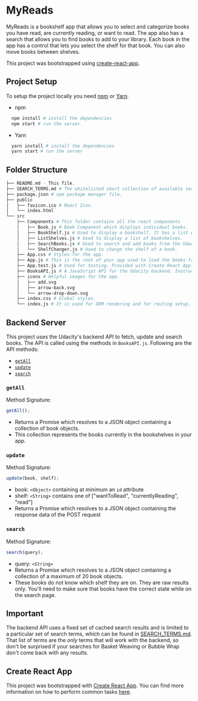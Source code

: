 # MyReads

MyReads is a bookshelf app that allows you to select and categorize books you have read, are currently reading, or want to read. The app also has a search that allows you to find books to add to your library. Each book in the app has a control that lets you select the shelf for that book. You can also move books between shelves.

This project was bootstrapped using [create-react-app](https://github.com/facebook/create-react-app).

## Project Setup

To setup the project locally you need [npm](https://www.npmjs.com/) or [Yarn](https://yarnpkg.com/en/).

* npm

```bash
  npm install # install the dependencies
  npm start # run the server
```

* Yarn

```bash
  yarn install # install the dependencies
  yarn start # run the server
```

## Folder Structure

```bash
├── README.md - This file.
├── SEARCH_TERMS.md # The whitelisted short collection of available search terms for you to use with your app.
├── package.json # npm package manager file.
├── public
│   ├── favicon.ico # React Icon.
│   └── index.html
└── src
    ├── Components # This folder contains all the react components
    │   ├── Book.js # Book Component which displays individual books.
    │   ├── BookShelf.js # Used to display a bookshelf. It has a list of books which is displayed using Book component.
    │   ├── ListShelves.js # Used to display a list of bookshelves.
    │   ├── SearchBooks.js # Used to search and add books from the Udacity backend API.
    │   └── ShelfChanger.js # Used to change the shelf of a book.
    ├── App.css # Styles for the app.
    ├── App.js # This is the root of your app used to load the books from API and do routing.
    ├── App.test.js # Used for testing. Provided with Create React App.
    ├── BooksAPI.js # A JavaScript API for the Udacity backend. Instructions for the methods are below.
    ├── icons # Helpful images for the app.
    │   ├── add.svg
    │   ├── arrow-back.svg
    │   └── arrow-drop-down.svg
    ├── index.css # Global styles.
    └── index.js # It is used for DOM rendering and for routing setup.
```

## Backend Server

This project uses the Udacity's backend API to fetch, update and search books. The API is called using the methods in `BooksAPI.js`. Following are the API methods:

* [`getAll`](#getall)
* [`update`](#update)
* [`search`](#search)

### `getAll`

Method Signature:

```js
getAll();
```

* Returns a Promise which resolves to a JSON object containing a collection of book objects.
* This collection represents the books currently in the bookshelves in your app.

### `update`

Method Signature:

```js
update(book, shelf);
```

* book: `<Object>` containing at minimum an `id` attribute
* shelf: `<String>` contains one of ["wantToRead", "currentlyReading", "read"]
* Returns a Promise which resolves to a JSON object containing the response data of the POST request

### `search`

Method Signature:

```js
search(query);
```

* query: `<String>`
* Returns a Promise which resolves to a JSON object containing a collection of a maximum of 20 book objects.
* These books do not know which shelf they are on. They are raw results only. You'll need to make sure that books have the correct state while on the search page.

## Important

The backend API uses a fixed set of cached search results and is limited to a particular set of search terms, which can be found in [SEARCH_TERMS.md](SEARCH_TERMS.md). That list of terms are the _only_ terms that will work with the backend, so don't be surprised if your searches for Basket Weaving or Bubble Wrap don't come back with any results.

## Create React App

This project was bootstrapped with [Create React App](https://github.com/facebookincubator/create-react-app). You can find more information on how to perform common tasks [here](https://github.com/facebookincubator/create-react-app/blob/master/packages/react-scripts/template/README.md).
